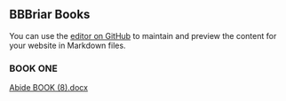 ## BBBriar Books

You can use the [editor on GitHub](https://github.com/BBBriar/Abide-Book/edit/gh-pages/index.md) to maintain and preview the content for your website in Markdown files.

### BOOK ONE
[Abide BOOK (8).docx](https://github.com/BBBriar/Abide-Book/files/7003051/Abide.BOOK.8.docx)
